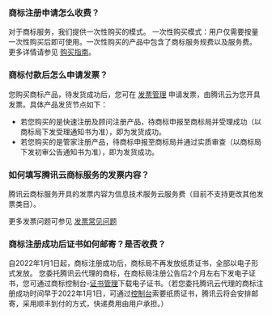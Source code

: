 ### 商标注册申请怎么收费？
对于商标服务，我们提供一次性购买的模式。
一次性购买模式：用户仅需要按量一次性购买后即可使用。一次性购买的产品中包含了商标服务规费以及服务费。
更多详情请参见 [购买指南](https://cloud.tencent.com/document/product/1145/38948)。

### 商标付款后怎么申请发票？

您购买商标产品，待发货成功后，您可在 [发票管理](https://console.cloud.tencent.com/expense/invoice) 申请发票，由腾讯云为您开具发票。具体产品发货节点如下：
- 若您购买的是快速注册及顾问注册产品，待商标申报至商标局并受理成功（以商标局下发受理通知书为准），即为发货成功。
- 若您购买的是管家注册产品，待商标申报至商标局并通过实质审查（以商标局下发初审公告通知书为准），即为发货成功。

### 如何填写腾讯云商标服务的发票内容？
腾讯云商标服务开具的发票内容为信息技术服务云服务费（目前不支持更改其他发票类目）。

更多发票问题可参见 [发票常见问题](https://cloud.tencent.com/document/product/555/7718)



### 商标注册成功后证书如何邮寄？是否收费？
自2022年1月1日起，商标注册成功后，商标局不再发放纸质证书，全部以电子形式发放。
您委托腾讯云代理的商标，在商标局注册公告后2个月左右下发电子证书，您可通过商标控制台-[证书管理](https://console.cloud.tencent.com/tmr/certificate)下载电子证书。（若您委托腾讯云代理的商标注册成功时间早于2022年1月1日，可通过[控制台](https://console.cloud.tencent.com/tmr/certificate)索要纸质证书，腾讯云将会安排邮寄，采用顺丰到付的方式，快递费用由用户承担。）


